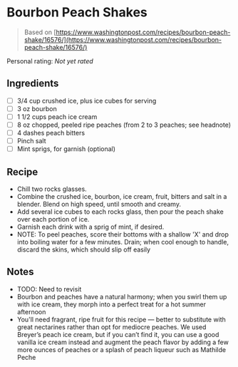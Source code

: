 <!-- Needs Manual Review -->

# Bourbon Peach Shakes

> Based on [https://www.washingtonpost.com/recipes/bourbon-peach-shake/16576/](https://www.washingtonpost.com/recipes/bourbon-peach-shake/16576/)

<!-- {cts} rating=0; (User can specify rating on scale of 1-5) -->
Personal rating: *Not yet rated*
<!-- {cte} -->

<!-- {cts} name_image=None; (User can specify image name) -->
<!-- TODO: Capture image -->
<!-- {cte} -->

## Ingredients

* [ ] 3/4 cup crushed ice, plus ice cubes for serving
* [ ] 3 oz bourbon
* [ ] 1 1/2 cups peach ice cream
* [ ] 8 oz chopped, peeled ripe peaches (from 2 to 3 peaches; see headnote)
* [ ] 4 dashes peach bitters
* [ ] Pinch salt
* [ ] Mint sprigs, for garnish (optional)

## Recipe

* Chill two rocks glasses.
* Combine the crushed ice, bourbon, ice cream, fruit, bitters and salt in a blender. Blend on high speed, until smooth and creamy.
* Add several ice cubes to each rocks glass, then pour the peach shake over each portion of ice.
* Garnish each drink with a sprig of mint, if desired.
* NOTE: To peel peaches, score their bottoms with a shallow 'X' and drop into boiling water for a few minutes. Drain; when cool enough to handle, discard the skins, which should slip off easily

## Notes

* TODO: Need to revisit
* Bourbon and peaches have a natural harmony; when you swirl them up with ice cream, they morph into a perfect treat for a hot summer afternoon
* You'll need fragrant, ripe fruit for this recipe — better to substitute with great nectarines rather than opt for mediocre peaches. We used Breyer’s peach ice cream, but if you can’t find it, you can use a good vanilla ice cream instead and augment the peach flavor by adding a few more ounces of peaches or a splash of peach liqueur such as Mathilde Peche
